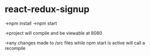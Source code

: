 # react-redux-signup

->npm install
->npm start

->project will compile and be viewable at 8080

->any changes made to /src files while npm start is active will call a recompile
